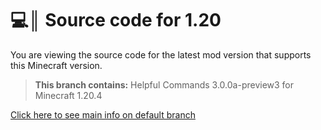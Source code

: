 # 💻║ Source code for 1.20
You are viewing the source code for the latest mod version that supports this Minecraft version.

> **This branch contains:** Helpful Commands 3.0.0a-preview3 for Minecraft 1.20.4

[Click here to see main info on default branch](https://github.com/ThatsNotM3/HelpfulCommands)
